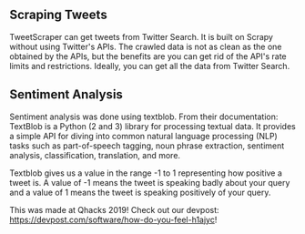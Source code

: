 ## Scraping Tweets

TweetScraper can get tweets from Twitter Search. It is built on Scrapy without using Twitter's APIs. The crawled data is not as clean as the one obtained by the APIs, but the benefits are you can get rid of the API's rate limits and restrictions. Ideally, you can get all the data from Twitter Search.


## Sentiment Analysis

Sentiment analysis was done using textblob.
From their documentation: TextBlob is a Python (2 and 3) library for processing textual data. It provides a simple API for diving into common natural language processing (NLP) tasks such as part-of-speech tagging, noun phrase extraction, sentiment analysis, classification, translation, and more.

Textblob gives us a value in the range -1 to 1 representing how positive a tweet is. A value of -1 means the tweet is speaking badly about your query and a value of 1 means the tweet is speaking positively of your query.


This was made at Qhacks 2019!
Check out our devpost: https://devpost.com/software/how-do-you-feel-h1ajyc!
